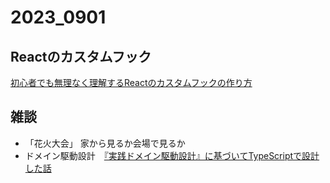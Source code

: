 # 2023_0901

## Reactのカスタムフック
[初心者でも無理なく理解するReactのカスタムフックの作り方](https://www.youtube.com/watch?v=D1fBGDsroAg&ab_channel=CodeTips)



## 雑談
- 「花火大会」 家から見るか会場で見るか
- ドメイン駆動設計　[『実践ドメイン駆動設計』に基づいてTypeScriptで設計した話](https://qiita.com/Umibows/items/4146b4147e2340686744)


